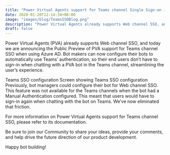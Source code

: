 ```yaml
---
title: "Power Virtual Agents support for Teams channel Single Sign-on is available in Public Preview"
date: 2020-01-20T12:14:34+06:00
image: "images/blog/TeamsSSOBlog.png"
description: "Power Virtual Agents already supports Web channel SSO, and today we are announcing the Public Preview of PVA support for Teams channel SSO when using Azure AD."
draft: false
---
```


Power Virtual Agents (PVA) already supports Web channel SSO, and today we are announcing the Public Preview of PVA support for Teams channel SSO when using Azure AD. Bot makers can now configure their bots to automatically use Teams’ authentication, so their end users don’t have to sign-in when chatting with a PVA bot in the Teams channel, streamlining the user’s experience.

Teams SSO configuration
Screen showing Teams SSO configuration
Previously, bot managers could configure their bot for Web channel SSO. This feature was not available for the Teams channels when the bot had a Manual Authentication configured. This meant that users would have to sign-in again when chatting with the bot on Teams. We’ve now eliminated that friction.

For more information on Power Virtual Agents support for Teams channel SSO, please refer to its documentation.

Be sure to join our Community to share your ideas, provide your comments, and help drive the future direction of our product development.

Happy bot building!
